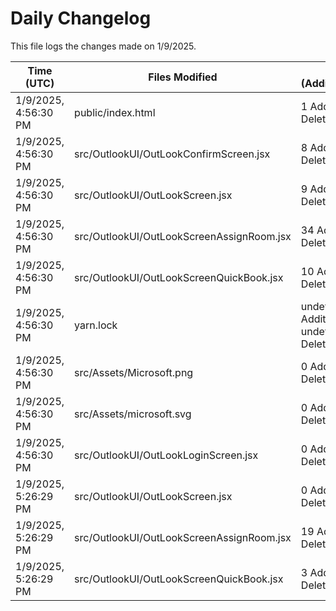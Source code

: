 # Daily Changelog

This file logs the changes made on 1/9/2025.

| Time (UTC)             | Files Modified                    | Changes (Addition/Deletion) |
|------------------------|-----------------------------------|-----------------------------|
| 1/9/2025, 4:56:30 PM | public/index.html | 1 Additions & 0 Deletions |
| 1/9/2025, 4:56:30 PM | src/OutlookUI/OutLookConfirmScreen.jsx | 8 Additions & 2 Deletions |
| 1/9/2025, 4:56:30 PM | src/OutlookUI/OutLookScreen.jsx | 9 Additions & 5 Deletions |
| 1/9/2025, 4:56:30 PM | src/OutlookUI/OutLookScreenAssignRoom.jsx | 34 Additions & 14 Deletions |
| 1/9/2025, 4:56:30 PM | src/OutlookUI/OutLookScreenQuickBook.jsx | 10 Additions & 2 Deletions |
| 1/9/2025, 4:56:30 PM | yarn.lock | undefined Additions & undefined Deletions |
| 1/9/2025, 4:56:30 PM | src/Assets/Microsoft.png | 0 Additions & 0 Deletions |
| 1/9/2025, 4:56:30 PM | src/Assets/microsoft.svg | 0 Additions & 0 Deletions |
| 1/9/2025, 4:56:30 PM | src/OutlookUI/OutLookLoginScreen.jsx | 0 Additions & 0 Deletions |
| 1/9/2025, 5:26:29 PM | src/OutlookUI/OutLookScreen.jsx | 0 Additions & 1 Deletions|
| 1/9/2025, 5:26:29 PM | src/OutlookUI/OutLookScreenAssignRoom.jsx | 19 Additions & 21 Deletions|
| 1/9/2025, 5:26:29 PM | src/OutlookUI/OutLookScreenQuickBook.jsx | 3 Additions & 4 Deletions|
